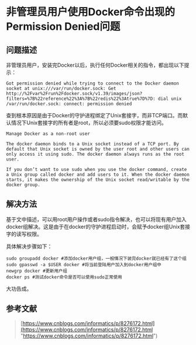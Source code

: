 # 非管理员用户使用Docker命令出现的Permission Denied问题
## 问题描述
非管理员用户，安装完Docker以后，执行任何Docker相关的指令，都出现以下提示：
```
Got permission denied while trying to connect to the Docker daemon socket at unix:///var/run/docker.sock: Get http://%2Fvar%2Frun%2Fdocker.sock/v1.39/images/json?filters=%7B%22reference%22%3A%7B%22redis%22%3Atrue%7D%7D: dial unix /var/run/docker.sock: connect: permission denied
```

查到根本原因是由于Docker的守护进程绑定了Unix套接字，而非TCP端口。而默认情况下Unix套接字的所有者是root，所以必须要sudo权限才能访问。
```
Manage Docker as a non-root user

The docker daemon binds to a Unix socket instead of a TCP port. By default that Unix socket is owned by the user root and other users can only access it using sudo. The docker daemon always runs as the root user.

If you don’t want to use sudo when you use the docker command, create a Unix group called docker and add users to it. When the docker daemon starts, it makes the ownership of the Unix socket read/writable by the docker group.
```

## 解决方法
基于文中描述，可以用root用户操作或者sudo指令解决，也可以将现有用户加入docker组解决。这是由于在docker的守护进程启动时，会赋予docker组Unix套接字的读写权限。

具体解决步骤如下：
```shell
sudo groupadd docker #添加docker用户组，一般情况下装完docker就已经有了这个组
sudo gpasswd -a $USER docker #将当前登陆用户加入到docker用户组中
newgrp docker #更新用户组
docker ps #测试docker命令是否可以使用sudo正常使用
```

大功告成。
## 参考文献
> [https://www.cnblogs.com/informatics/p/8276172.html](https://www.cnblogs.com/informatics/p/8276172.html "https://www.cnblogs.com/informatics/p/8276172.html")

